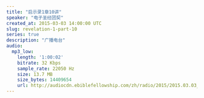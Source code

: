 ```yaml
---
title: "启示录1章10讲"
speaker: "电子圣经团契"
created_at: 2015-03-03 14:00:00 UTC
slug: revelation-1-part-10
series: true
description: "广播电台"
audio:
  mp3_low:
    length: '1:00:02'
    bitrate: 32 Kbps
    sample_rate: 22050 Hz
    size: 13.7 MB
    size_bytes: 14409654
    url: http://audiocdn.ebiblefellowship.com/zh/radio/2015/2015.03.03_EBF_-_Revelation_1_Part_10.mp3
---
```

